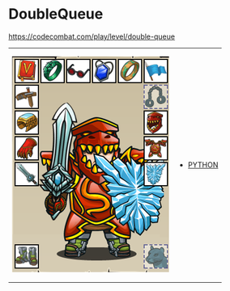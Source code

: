 # DoubleQueue 

https://codecombat.com/play/level/double-queue
<table>
<tr>
<td>

![Hero Picture](hero.png?raw=true "Hero Picture")

</td>
<td>
<ul>
<li>

[PYTHON](DoubleQueue.py)

</li>
</td>
</tr>
<table>